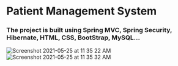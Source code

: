 # Patient Management System

### The project is built using Spring MVC, Spring Security, Hibernate, HTML, CSS, BootStrap, MySQL...

![Screenshot 2021-05-25 at 11 35 22 AM](https://user-images.githubusercontent.com/29817531/121129717-fe07ef00-c84a-11eb-8c97-3c8cf458ba8b.png)
![Screenshot 2021-05-25 at 11 35 32 AM](https://user-images.githubusercontent.com/29817531/121129722-ffd1b280-c84a-11eb-9bf8-fdd4b4cc87f0.png)
